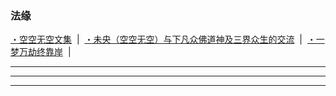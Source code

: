 ### 法缘

[・空空无空文集](https://github.com/lanna2019/lanna2019.github.io/issues/65#issue-454113136) &nbsp;|&nbsp; 
[・未央（空空无空）与下凡众佛道神及三界众生的交流](https://github.com/lanna2019/lanna2019.github.io/issues/64#issue-454107840) &nbsp;|&nbsp; 
[・一梦万劫终靠岸](https://github.com/lanna2019/lanna2019.github.io/issues/91#issue-454726509) &nbsp;|&nbsp; 

-----------------------------------------------------------



-----------------------------------------------------------




-----------------------------------------------------------
